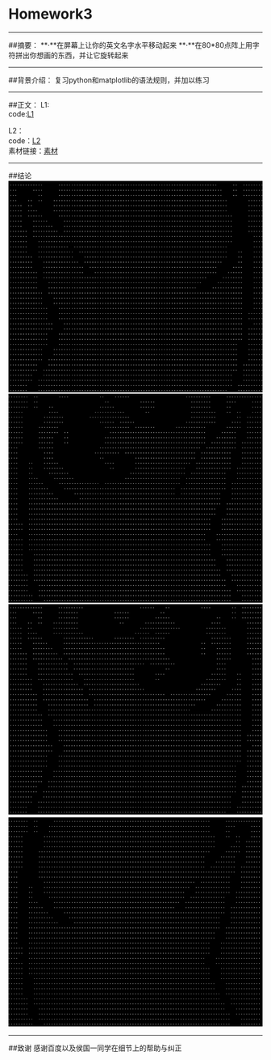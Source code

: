 # Homework3



---

##摘要：
**·**在屏幕上让你的英文名字水平移动起来
**·**在80*80点阵上用字符拼出你想画的东西，并让它旋转起来


---
##背景介绍：
复习python和matplotlib的语法规则，并加以练习

---
##正文：
L1:    
code:[L1](https://github.com/oohhooh/compuational_physics_N2014301020080/blob/master/3.py)

L2：    
code：[L2](https://github.com/oohhooh/compuational_physics_N2014301020080/blob/master/4.py)    
素材链接：[素材](https://github.com/oohhooh/compuational_physics_N2014301020080/tree/master/images)

---
##结论
![ ][1]
![ ][2]
![ ][3]
![ ][4]


  [1]: https://github.com/oohhooh/compuational_physics_N2014301020080/blob/master/result/%29$ETTZ%5DZSZT~VV$%29S42~9EK.png
  [2]: https://github.com/oohhooh/compuational_physics_N2014301020080/blob/master/result/A%25RYY5%25%60720G%60UY%7BE%5DSH%5BBP.png
  [3]: https://github.com/oohhooh/compuational_physics_N2014301020080/blob/master/result/GVAOFH%60QS%25%7D%60@F%285VRG%28%298O.png
  [4]: https://github.com/oohhooh/compuational_physics_N2014301020080/blob/master/result/M%25%7D_D9Y%5BK0IRSJ%5BJ8NL~IIF.png
  
---
##致谢
感谢百度以及侯国一同学在细节上的帮助与纠正
